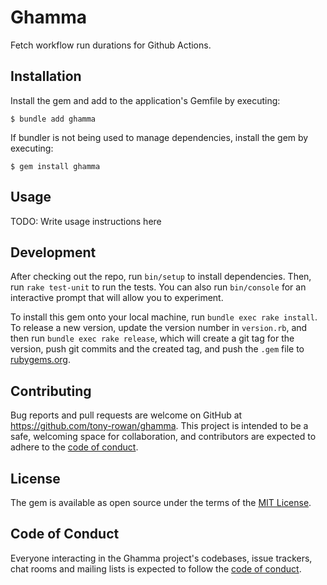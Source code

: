# Ghamma
Fetch workflow run durations for Github Actions.

## Installation

Install the gem and add to the application's Gemfile by executing:

    $ bundle add ghamma

If bundler is not being used to manage dependencies, install the gem by executing:

    $ gem install ghamma

## Usage

TODO: Write usage instructions here

## Development

After checking out the repo, run `bin/setup` to install dependencies. Then, run `rake test-unit` to run the tests.
You can also run `bin/console` for an interactive prompt that will allow you to experiment.

To install this gem onto your local machine, run `bundle exec rake install`. To release a new version, update
the version number in `version.rb`, and then run `bundle exec rake release`, which will create a git tag for the
version, push git commits and the created tag, and push the `.gem` file to [rubygems.org](https://rubygems.org).

## Contributing

Bug reports and pull requests are welcome on GitHub at https://github.com/tony-rowan/ghamma. This project is
intended to be a safe, welcoming space for collaboration, and contributors are expected to adhere to the
[code of conduct](https://github.com/tony-rowan/ghamma/blob/main/CODE_OF_CONDUCT.md).

## License

The gem is available as open source under the terms of the [MIT License](https://opensource.org/licenses/MIT).

## Code of Conduct

Everyone interacting in the Ghamma project's codebases, issue trackers, chat rooms and mailing lists is expected to
follow the [code of conduct](https://github.com/tony-rowan/ghamma/blob/main/CODE_OF_CONDUCT.md).
